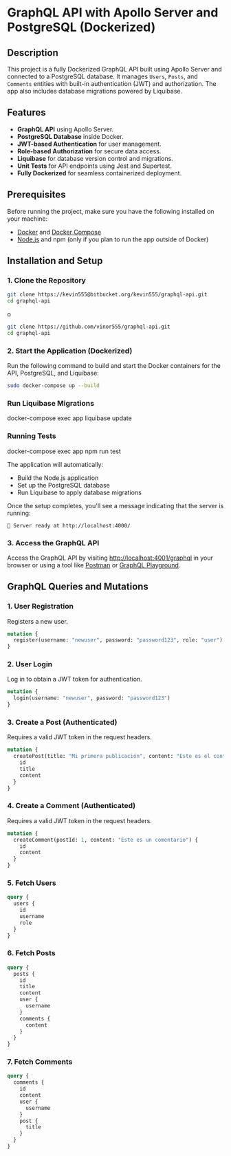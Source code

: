 
# GraphQL API with Apollo Server and PostgreSQL (Dockerized)

## Description

This project is a fully Dockerized GraphQL API built using Apollo Server and connected to a PostgreSQL database. It manages `Users`, `Posts`, and `Comments` entities with built-in authentication (JWT) and authorization. The app also includes database migrations powered by Liquibase.

## Features

- **GraphQL API** using Apollo Server.
- **PostgreSQL Database** inside Docker.
- **JWT-based Authentication** for user management.
- **Role-based Authorization** for secure data access.
- **Liquibase** for database version control and migrations.
- **Unit Tests** for API endpoints using Jest and Supertest.
- **Fully Dockerized** for seamless containerized deployment.

## Prerequisites

Before running the project, make sure you have the following installed on your machine:

- [Docker](https://docs.docker.com/get-docker/) and [Docker Compose](https://docs.docker.com/compose/install/)
- [Node.js](https://nodejs.org/en/download/) and npm (only if you plan to run the app outside of Docker)

## Installation and Setup

### 1. Clone the Repository

```bash
git clone https://kevin555@bitbucket.org/kevin555/graphql-api.git
cd graphql-api
```
o

```bash
git clone https://github.com/vinor555/graphql-api.git
cd graphql-api
```


### 2. Start the Application (Dockerized)

Run the following command to build and start the Docker containers for the API, PostgreSQL, and Liquibase:

```bash
sudo docker-compose up --build
```

### Run Liquibase Migrations
docker-compose exec app liquibase update

### Running Tests
docker-compose exec app npm run test


The application will automatically:

- Build the Node.js application
- Set up the PostgreSQL database
- Run Liquibase to apply database migrations

Once the setup completes, you'll see a message indicating that the server is running:

```
🚀 Server ready at http://localhost:4000/
```

### 3. Access the GraphQL API

Access the GraphQL API by visiting [http://localhost:4001/graphql](http://localhost:4001/graphql) in your browser or using a tool like [Postman](https://www.postman.com/) or [GraphQL Playground](https://studio.apollographql.com/sandbox/explorer).

## GraphQL Queries and Mutations

### **1. User Registration**

Registers a new user.

```graphql
mutation {
  register(username: "newuser", password: "password123", role: "user")
}
```

### **2. User Login**

Log in to obtain a JWT token for authentication.

```graphql
mutation {
  login(username: "newuser", password: "password123")
}
```

### **3. Create a Post (Authenticated)**

Requires a valid JWT token in the request headers.

```graphql
mutation {
  createPost(title: "Mi primera publicación", content: "Este es el contenido de la publicación") {
    id
    title
    content
  }
}
```

### **4. Create a Comment (Authenticated)**

Requires a valid JWT token in the request headers.

```graphql
mutation {
  createComment(postId: 1, content: "Este es un comentario") {
    id
    content
  }
}
```

### **5. Fetch Users**

```graphql
query {
  users {
    id
    username
    role
  }
}
```

### **6. Fetch Posts**

```graphql
query {
  posts {
    id
    title
    content
    user {
      username
    }
    comments {
      content
    }
  }
}
```

### **7. Fetch Comments**

```graphql
query {
  comments {
    id
    content
    user {
      username
    }
    post {
      title
    }
  }
}
```
